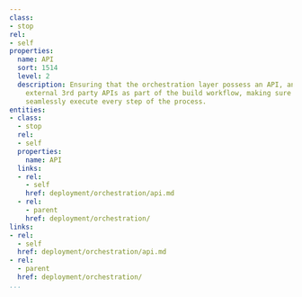 ```yaml
---
class:
- stop
rel:
- self
properties:
  name: API
  sort: 1514
  level: 2
  description: Ensuring that the orchestration layer possess an API, and can leverage
    external 3rd party APIs as part of the build workflow, making sure that we can
    seamlessly execute every step of the process.
entities:
- class:
  - stop
  rel:
  - self
  properties:
    name: API
  links:
  - rel:
    - self
    href: deployment/orchestration/api.md
  - rel:
    - parent
    href: deployment/orchestration/
links:
- rel:
  - self
  href: deployment/orchestration/api.md
- rel:
  - parent
  href: deployment/orchestration/
...
```

